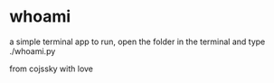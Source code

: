 # whoami
a simple terminal app
to run, open the folder in the terminal and type ./whoami.py

from cojssky with love
